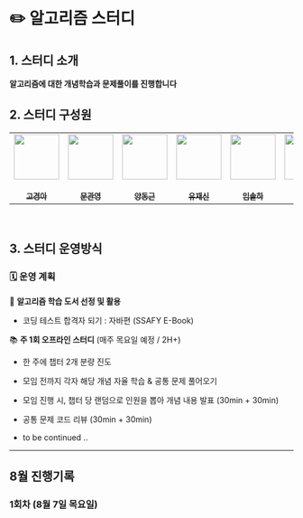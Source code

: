 # ✏️ 알고리즘 스터디

## 1. 스터디 소개

**알고리즘에 대한 개념학습과 문제풀이를 진행합니다**

## 2. 스터디 구성원

<table>
  <tr>
    <td align="center"><a href="https://github.com/gykoh42"><img src="https://github.com/gykoh42.png" width="80px;" alt=""/><br /><br /><sub><b>고경아</b></sub></a><br /></td>
    <td align="center"><a href="https://github.com/echo98100"><img src="https://github.com/echo98100.png" width="80px;" alt=""/><br /><br /><sub><b>문관영</b></sub></a><br /></td>
    <td align="center"><a href="https://github.com/dgyang24"><img src="https://github.com/dgyang24.png" width="80px;" alt=""/><br /><br /><sub><b>양동근</b></sub></a><br /></td>      
    <td align="center"><a href="https://github.com/Sitpo2"><img src="https://github.com/Sitpo2.png" width="80px;" alt=""/><br /><br /><sub><b>유재신</b></sub></a><br /></td>      
    <td align="center"><a href="https://github.com/sohlha0203"><img src="https://github.com/sohlha0203.png" width="80px;" alt=""/><br /><br /><sub><b>임솔하</b></sub></a><br /></td>
    <td align="center"><a href="https://github.com/chaeyoooo"><img src="https://github.com/chaeyoooo.png" width="80px;" alt=""/><br /><br /><sub><b>조채연</b></sub></a><br /></td>
  </tr>
</table><br/>

## 3. 스터디 운영방식

### 🗓️ 운영 계획

  📖 **알고리즘 학습 도서 선정 및 활용**
   - 코딩 테스트 합격자 되기 : 자바편 (SSAFY E-Book)

  📚 **주 1회 오프라인 스터디** (매주 목요일 예정 / 2H+)
  - 한 주에 챕터 2개 분량 진도
  - 모임 전까지 각자 해당 개념 자율 학습 & 공통 문제 풀어오기
  - 모임 진행 시, 챕터 당 랜덤으로 인원을 뽑아 개념 내용 발표 (30min + 30min)
  - 공통 문제 코드 리뷰 (30min + 30min)

- to be continued ..
---
## 8월 진행기록

### 1회차 (8월 7일 목요일)
